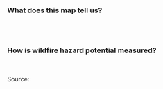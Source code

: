 ### What does this map tell us?
<br>
<br>

### How is wildfire hazard potential measured?

<br>

Source:
